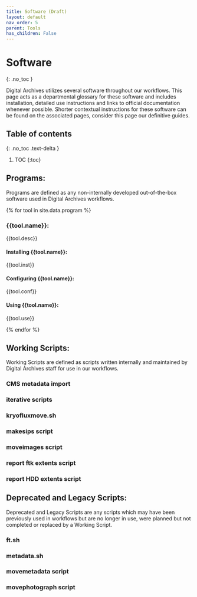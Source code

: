```yaml
---
title: Software (Draft)
layout: default
nav_order: 5
parent: Tools
has_children: False
---
```


# Software
{: .no_toc }

Digital Archives utilizes several software throughout our workflows. This page acts as a departmental glossary for these software and includes installation, detailed use instructions and links to official documentation whenever possible. Shorter contextual instructions for these software can be found on the associated pages, consider this page our definitive guides.

## Table of contents
{: .no_toc .text-delta }

1. TOC
{:toc}

## Programs:

Programs are defined as any non-internally developed out-of-the-box software used in Digital Archives workflows.

{% for tool in site.data.program %}

### {{tool.name}}:
{{tool.desc}}

#### Installing {{tool.name}}:
{{tool.inst}}

#### Configuring {{tool.name}}:
{{tool.conf}}

#### Using {{tool.name}}:
{{tool.use}}

{% endfor %}

## Working Scripts:

Working Scripts are defined as scripts written internally and maintained by Digital Archives staff for use in our workflows.

### CMS metadata import 
### iterative scripts 
### kryofluxmove.sh 
### makesips script 
### moveimages script 
### report ftk extents script 
### report HDD extents script

## Deprecated and Legacy Scripts:

Deprecated and Legacy Scripts are any scripts which may have been previously used in workflows but are no longer in use, were planned but not completed or replaced by a Working Script.

### ft.sh 
### metadata.sh 
### movemetadata script 
### movephotograph script 

